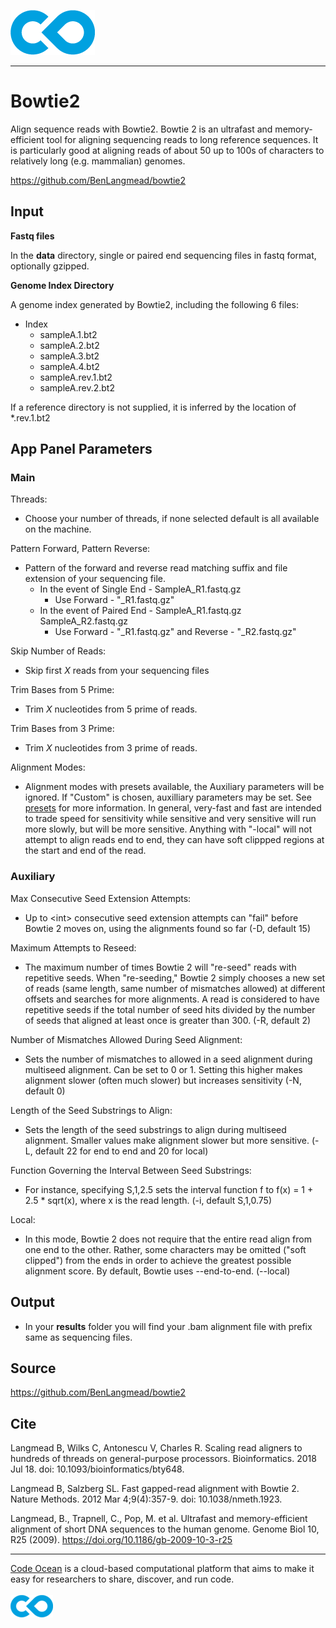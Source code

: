 [![Code Ocean Logo](images/CO_logo_135x72.png)](http://codeocean.com/product)

<hr>

# Bowtie2

Align sequence reads with Bowtie2. Bowtie 2 is an ultrafast and memory-efficient tool for aligning sequencing reads to long reference sequences. It is particularly good at aligning reads of about 50 up to 100s of characters to relatively long (e.g. mammalian) genomes.

https://github.com/BenLangmead/bowtie2

## Input

**Fastq files** 

In the **data** directory, single or paired end sequencing files in fastq format, optionally gzipped. 

**Genome Index Directory**

A genome index generated by Bowtie2, including the following 6 files:

- Index
   - sampleA.1.bt2
   - sampleA.2.bt2
   - sampleA.3.bt2
   - sampleA.4.bt2
   - sampleA.rev.1.bt2
   - sampleA.rev.2.bt2

If a reference directory is not supplied, it is inferred by the location of \*.rev.1.bt2

## App Panel Parameters 

### Main
Threads: 
- Choose your number of threads, if none selected default is all available on the machine. 

Pattern Forward, Pattern Reverse: 
- Pattern of the forward and reverse read matching suffix and file extension of your sequencing file. 
   - In the event of Single End - SampleA_R1.fastq.gz
      - Use Forward - "_R1.fastq.gz"
   - In the event of Paired End - SampleA_R1.fastq.gz SampleA_R2.fastq.gz
      - Use Forward - "_R1.fastq.gz" and Reverse - "_R2.fastq.gz"

Skip Number of Reads: 
- Skip first *X* reads from your sequencing files

Trim Bases from 5 Prime: 
- Trim *X* nucleotides from 5 prime of reads. 

Trim Bases from 3 Prime: 
- Trim *X* nucleotides from 3 prime of reads. 

Alignment Modes: 
- Alignment modes with presets available, the Auxiliary parameters will be ignored. If "Custom" is chosen, auxilliary parameters may be set. See [presets](https://bowtie-bio.sourceforge.net/bowtie2/manual.shtml#preset-options-in---end-to-end-mode) for more information. In general, very-fast and fast are intended to trade speed for sensitivity while sensitive and very sensitive will run more slowly, but will be more sensitive. Anything with "-local" will not attempt to align reads end to end, they can have soft clippped regions at the start and end of the read. 

### Auxiliary
Max Consecutive Seed Extension Attempts:
- Up to \<int\> consecutive seed extension attempts can "fail" before Bowtie 2 moves on, using the alignments found so far (-D, default 15)

Maximum Attempts to Reseed: 
- The maximum number of times Bowtie 2 will "re-seed" reads with repetitive seeds. When "re-seeding," Bowtie 2 simply chooses a new set of reads (same length, same number of mismatches allowed) at different offsets and searches for more alignments. A read is considered to have repetitive seeds if the total number of seed hits divided by the number of seeds that aligned at least once is greater than 300. (-R, default 2)

Number of Mismatches Allowed During Seed Alignment: 
- Sets the number of mismatches to allowed in a seed alignment during multiseed alignment. Can be set to 0 or 1. Setting this higher makes alignment slower (often much slower) but increases sensitivity (-N, default 0)

Length of the Seed Substrings to Align:
- Sets the length of the seed substrings to align during multiseed alignment. Smaller values make alignment slower but more sensitive. (-L, default 22 for end to end and 20 for local)

Function Governing the Interval Between Seed Substrings:
- For instance, specifying S,1,2.5 sets the interval function f to f(x) = 1 + 2.5 * sqrt(x), where x is the read length. (-i, default S,1,0.75)
   
Local: 
- In this mode, Bowtie 2 does not require that the entire read align from one end to the other. Rather, some characters may be omitted ("soft clipped") from the ends in order to achieve the greatest possible alignment score. By default, Bowtie uses --end-to-end. (--local)

## Output

- In your **results** folder you will find your .bam alignment file with prefix same as sequencing files. 

## Source

https://github.com/BenLangmead/bowtie2

## Cite

Langmead B, Wilks C, Antonescu V, Charles R. Scaling read aligners to hundreds of threads on general-purpose processors. Bioinformatics. 2018 Jul 18. doi: 10.1093/bioinformatics/bty648.

Langmead B, Salzberg SL. Fast gapped-read alignment with Bowtie 2. Nature Methods. 2012 Mar 4;9(4):357-9. doi: 10.1038/nmeth.1923.

Langmead, B., Trapnell, C., Pop, M. et al. Ultrafast and memory-efficient alignment of short DNA sequences to the human genome. Genome Biol 10, R25 (2009). https://doi.org/10.1186/gb-2009-10-3-r25
<hr>

[Code Ocean](https://codeocean.com/) is a cloud-based computational platform that aims to make it easy for researchers to share, discover, and run code.<br /><br />
[![Code Ocean Logo](images/CO_logo_68x36.png)](https://www.codeocean.com)